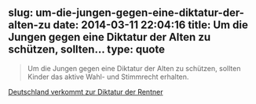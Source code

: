 slug: um-die-jungen-gegen-eine-diktatur-der-alten-zu
date: 2014-03-11 22:04:16
title: Um die Jungen gegen eine Diktatur der Alten zu schützen, sollten...
type: quote
---

> Um die Jungen gegen eine Diktatur der Alten zu schützen, sollten Kinder das aktive Wahl- und Stimmrecht erhalten.

[Deutschland verkommt zur Diktatur der Rentner](http://www.welt.de/wirtschaft/article125276805/Deutschland-verkommt-zur-Diktatur-der-Rentner.html)
